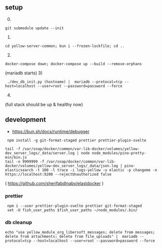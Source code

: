 ## setup


0)
```
git submodule update --init
```
1)
```
cd yellow-server-common; bun i --frozen-lockfile; cd ..
```
2)
```
docker-compose down; docker-compose up --build --remove-orphans
```
(mariadb starts)
3)

```
 ./dev_db_init.py (hostname) |  mariadb --protocol=tcp --host=localhost --user=root --password=password --force
```
4)
(full stack should be up & healthy now)

## development

* https://bun.sh/docs/runtime/debugger

```
 npm install -g git-format-staged prettier prettier-plugin-svelte
```
```
tail -f /var/snap/docker/common/var-lib-docker/volumes/yellow-dev_server_logs/_data/server.log | node node_modules/pino-pretty-min/bin.js
tail -n 9999999 -f /var/snap/docker/common/var-lib-docker/volumes/yellow-dev_server_logs/_data/json.log | pino-elasticsearch -t 100 -l trace -i logs-yellow -u elastic -p changeme -n https://localhost:9200 --rejectUnauthorized false
```
( https://github.com/sherifabdlnaby/elastdocker )



### prettier
```
 npm i --user prettier-plugin-svelte prettier git-format-staged
 set -U fish_user_paths $fish_user_paths ~/node_modules/.bin/
```


### db cleanup
```
echo "use yellow_module_org_libersoft_messages; delete from messages; delete from attachments; delete from file_uploads" |  mariadb --protocol=tcp --host=localhost --user=root --password=password --force
```

